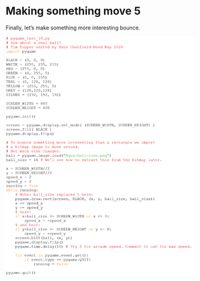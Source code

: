# Making something move 5

Finally, let’s make something more interesting bounce.

![Image of pygame_test_10.py source code.](06_pygame_test_10.py.png)